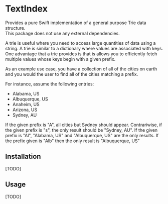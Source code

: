 # TextIndex

Provides a pure Swift implementation of a general purpose Trie data structure.  
This package does not use any external dependencies.

A trie is useful where you need to access large quantities of data using a 
string. A trie is similar to a dictionary where values are associated with 
keys. One advantage that a trie provides is that is allows you to efficiently 
fetch multiple values whose keys begin with a given prefix. 

As an example use case, you have a collection of all of the cities on earth and 
you would the user to find all of the cities matching a prefix. 

For instance, assume the following entries:

* Alabama, US
* Albuquerque, US
* Anaheim, US
* Arizona, US
* Sydney, AU

If the given prefix is "A", all cities but Sydney should appear. Contrariwise, 
if the given prefix is "s", the only result should be "Sydney, AU".
If the given prefix is "Al", "Alabama, US" and "Albuquerque, US" are the only 
results.
If the prefix given is "Alb" then the only result is "Albuquerque, US"

## Installation

[TODO]

## Usage

[TODO]
